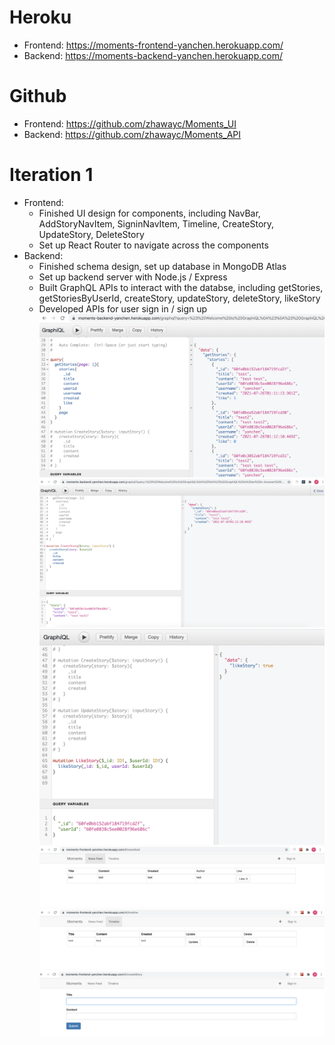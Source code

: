 # Heroku
- Frontend: https://moments-frontend-yanchen.herokuapp.com/
- Backend: https://moments-backend-yanchen.herokuapp.com/

# Github
- Frontend: https://github.com/zhawayc/Moments_UI
- Backend: https://github.com/zhawayc/Moments_API

# Iteration 1
- Frontend:
    - Finished UI design for components, including NavBar, AddStoryNavItem, SigninNavItem, Timeline, CreateStory, UpdateStory, DeleteStory
    - Set up React Router to navigate across the components
- Backend:
    - Finished schema design, set up database in MongoDB Atlas
    - Set up backend server with Node.js / Express
    - Built GraphQL APIs to interact with the databse, including getStories, getStoriesByUserId, createStory, updateStory, deleteStory, likeStory
    - Developed APIs for user sign in / sign up
![image](screenshot/iteration1/getStories.png)
![image](screenshot/iteration1/createStoryAPI.png)
![image](screenshot/iteration1/likeStoryAPI.png)
![image](screenshot/iteration1/newsfeed.png)
![image](screenshot/iteration1/timeline.png)
![image](screenshot/iteration1/createStory.png)
